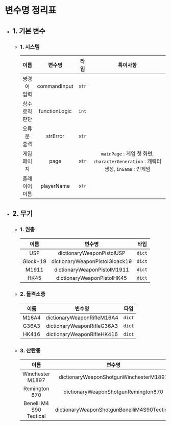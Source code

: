 # 변수명 정리표

* ## 1. 기본 변수
    - ### 1. 시스템
      | 이름 | 변수명 | 타입 | 특이사항 |
      | :---: | :---: | :---: | :---: |
      | 명령어 입력 | commandInput | `str` | |
      | 함수 로직 판단 | functionLogic | `int` | |
      | 오류문 출력 | strError | `str` | |
      | 게임 페이지 | page | `str` | `mainPage` : 게임 첫 화면,  `characterGeneration` : 캐릭터 생성, `inGame` : 인게임 |
      | 플레이어 이름 | playerName | `str` | |
      
* ## 2. 무기
    - ### 1. 권총
      | 이름 | 변수명 | 타입 |
      | :---: | :---: | :---: |
      | USP | dictionaryWeaponPistolUSP | `dict` |
      | Glock-19 | dictionaryWeaponPistolGloack19 | `dict` |
      | M1911 | dictionaryWeaponPistolM1911 | `dict` |
      | HK45 | dictionaryWeaponPistolHK45 | `dict` |
    - ### 2. 돌격소총
      | 이름 | 변수명 | 타입 |
      | :---: | :---: | :---: |
      | M16A4 | dictionaryWeaponRifleM16A4 | `dict` |
      | G36A3 | dictionaryWeaponRifleG36A3 | `dict` |
      | HK416 | dictionaryWeaponRifleHK416 | `dict` |
    - ### 3. 산탄총
      | 이름 | 변수명 | 타입 |
      | :---: | :---: | :---: |
      | Winchester M1897 | dictionaryWeaponShotgunWinchesterM1897 | `dict` |
      | Remington 870 | dictionaryWeaponShotgunRemington870 | `dict` |
      | Benelli M4 S90 Tectical	 | dictionaryWeaponShotgunBenelliM4S90Tectical | `dict` |
